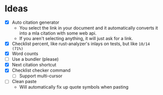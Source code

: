 # Ideas

- [x] Auto citation generator
  - You select the link in your document and it automatically converts it into a mla citation with some web api.
  - If you aren't selecting anything, it will just ask for a link.
- [x] Checklist percent, like rust-analyzer's inlays on tests, but like `10/14 (71%)`
- [x] Word counts
- [ ] Use a bundler (please)
- [x] Next citation shortcut
- [x] Checklist checker command
  - [ ] Support multi-cursor
- [ ] Clean paste
  - Will automatically fix up quote symbols when pasting
